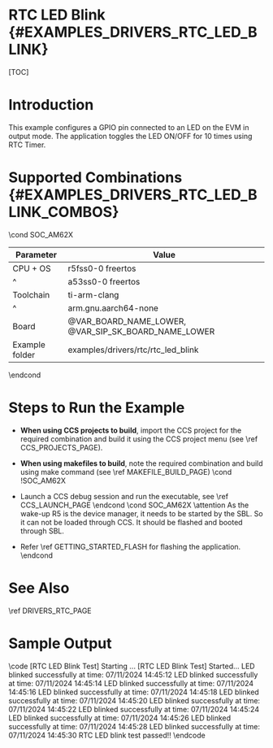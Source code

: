 # RTC LED Blink {#EXAMPLES_DRIVERS_RTC_LED_BLINK}

[TOC]

# Introduction

This example configures a GPIO pin connected to an LED on the EVM in output mode.
The application toggles the LED ON/OFF for 10 times using RTC Timer.

# Supported Combinations {#EXAMPLES_DRIVERS_RTC_LED_BLINK_COMBOS}

\cond SOC_AM62X

 Parameter      | Value
 ---------------|-----------
 CPU + OS       | r5fss0-0 freertos
 ^              | a53ss0-0 freertos
 Toolchain      | ti-arm-clang
 ^              | arm.gnu.aarch64-none
 Board          | @VAR_BOARD_NAME_LOWER, @VAR_SIP_SK_BOARD_NAME_LOWER
 Example folder | examples/drivers/rtc/rtc_led_blink

\endcond

# Steps to Run the Example

- **When using CCS projects to build**, import the CCS project for the required combination
  and build it using the CCS project menu (see \ref CCS_PROJECTS_PAGE).
- **When using makefiles to build**, note the required combination and build using
  make command (see \ref MAKEFILE_BUILD_PAGE)
\cond !SOC_AM62X
- Launch a CCS debug session and run the executable, see \ref CCS_LAUNCH_PAGE
\endcond
\cond SOC_AM62X
\attention As the wake-up R5 is the device manager, it needs to be started by the SBL. So it can not be loaded through CCS. It should be flashed and booted through SBL.

- Refer \ref GETTING_STARTED_FLASH for flashing the application.
\endcond
# See Also

\ref DRIVERS_RTC_PAGE

# Sample Output

\code
[RTC LED Blink Test] Starting ...
[RTC LED Blink Test] Started...
LED blinked successfully at time: 07/11/2024 14:45:12
LED blinked successfully at time: 07/11/2024 14:45:14
LED blinked successfully at time: 07/11/2024 14:45:16
LED blinked successfully at time: 07/11/2024 14:45:18
LED blinked successfully at time: 07/11/2024 14:45:20
LED blinked successfully at time: 07/11/2024 14:45:22
LED blinked successfully at time: 07/11/2024 14:45:24
LED blinked successfully at time: 07/11/2024 14:45:26
LED blinked successfully at time: 07/11/2024 14:45:28
LED blinked successfully at time: 07/11/2024 14:45:30
RTC LED blink test passed!!
\endcode
